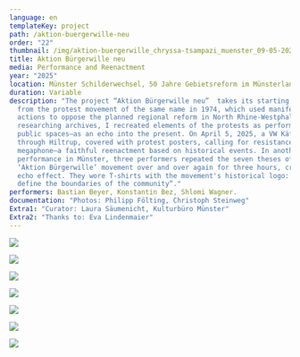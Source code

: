 ```yaml
---
language: en
templateKey: project
path: /aktion-buergerwille-neu
order: "22"
thumbnail: /img/aktion-buergerwille_chryssa-tsampazi_muenster_09-05-2025_te_4088-c-christoph-steinweg_thumb.jpg
title: Aktion Bürgerwille neu
media: Performance and Reenactment
year: "2025"
location: Münster Schilderwechsel, 50 Jahre Gebietsreform im Münsterland
duration: Variable
description: "The project “Aktion Bürgerwille neu”  takes its starting point
  from the protest movement of the same name in 1974, which used manifestos and
  actions to oppose the planned regional reform in North Rhine-Westphalia. After
  researching archives, I recreated elements of the protests as performances in
  public spaces—as an echo into the present. On April 5, 2025, a VW Käfer drove
  through Hiltrup, covered with protest posters, calling for resistance via
  megaphone—a faithful reenactment based on historical events. In another
  performance in Münster, three performers repeated the seven theses of the
  ‘Aktion Bürgerwille’ movement over and over again for three hours, creating an
  echo effect. They wore T-shirts with the movement's historical logo: „Citizens
  define the boundaries of the community“."
performers: Bastian Beyer, Konstantin Bez, Shlomi Wagner.
documentation: "Photos: Philipp Fölting, Christoph Steinweg"
Extra1: "Curator: Laura Säumenicht, Kulturbüro Münster"
Extra2: "Thanks to: Eva Lindenmaier"
---
```

![](/img/aktion-buergerwille_chryssa-tsampazi_muenster_09-05-2025_te_4088-c-christoph-steinweg.jpg)

![](/img/aktion-buergerwille_chryssa-tsampazi_muenster_09-05-2025_te_4042-c-christoph-steinweg.jpg)

![](/img/aktion-buergerwille_chryssa-tsampazi_muenster_09-05-2025_te_4045-c-christoph-steinweg.jpg)

![](/img/aktion-buergerwille_chryssa-tsampazi_muenster_09-05-2025_te_3862-c-christoph-steinweg.jpg)

![](/img/aktion-bürgerwille-neu-c-münsterland-e.v.-philipp-fölting-10-.jpg)

![](/img/aktion-bürgerwille-neu-c-münsterland-e.v.-philipp-fölting-9-.jpg)

![](/img/aktion-bürgerwille-neu-c-münsterland-e.v.-philipp-fölting-8-.jpg)